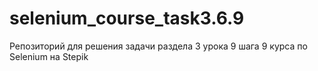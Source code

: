 # selenium_course_task3.6.9
Репозиторий для решения задачи раздела 3 урока 9 шага 9 курса по Selenium на Stepik
